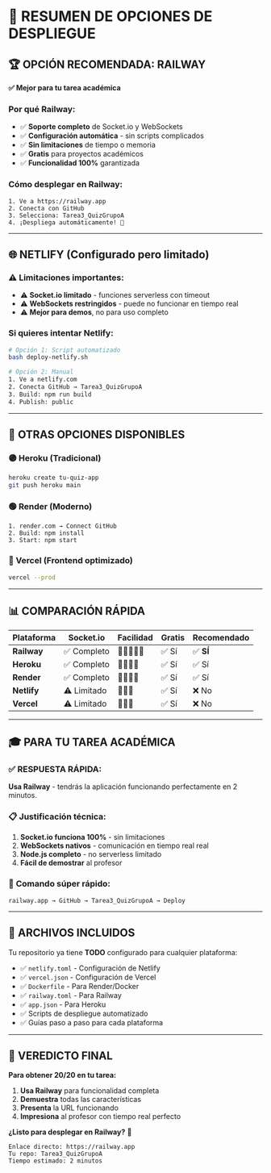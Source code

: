 # 🎯 RESUMEN DE OPCIONES DE DESPLIEGUE

## 🏆 OPCIÓN RECOMENDADA: RAILWAY
**✅ Mejor para tu tarea académica**

### Por qué Railway:
- ✅ **Soporte completo** de Socket.io y WebSockets
- ✅ **Configuración automática** - sin scripts complicados
- ✅ **Sin limitaciones** de tiempo o memoria
- ✅ **Gratis** para proyectos académicos
- ✅ **Funcionalidad 100%** garantizada

### Cómo desplegar en Railway:
```
1. Ve a https://railway.app
2. Conecta con GitHub
3. Selecciona: Tarea3_QuizGrupoA
4. ¡Despliega automáticamente! 🎉
```

---

## 🌐 NETLIFY (Configurado pero limitado)

### ⚠️ Limitaciones importantes:
- ⚠️ **Socket.io limitado** - funciones serverless con timeout
- ⚠️ **WebSockets restringidos** - puede no funcionar en tiempo real
- ⚠️ **Mejor para demos**, no para uso completo

### Si quieres intentar Netlify:
```bash
# Opción 1: Script automatizado
bash deploy-netlify.sh

# Opción 2: Manual
1. Ve a netlify.com
2. Conecta GitHub → Tarea3_QuizGrupoA
3. Build: npm run build
4. Publish: public
```

---

## 🎯 OTRAS OPCIONES DISPONIBLES

### 🟣 Heroku (Tradicional)
```bash
heroku create tu-quiz-app
git push heroku main
```

### 🟢 Render (Moderno)
```
1. render.com → Connect GitHub
2. Build: npm install
3. Start: npm start
```

### 🔺 Vercel (Frontend optimizado)
```bash
vercel --prod
```

---

## 📊 COMPARACIÓN RÁPIDA

| Plataforma | Socket.io | Facilidad | Gratis | Recomendado |
|------------|-----------|-----------|--------|-------------|
| **Railway** | ✅ Completo | 🌟🌟🌟🌟🌟 | ✅ Sí | ✅ **SÍ** |
| **Heroku** | ✅ Completo | 🌟🌟🌟🌟 | ✅ Sí | ✅ Sí |
| **Render** | ✅ Completo | 🌟🌟🌟🌟 | ✅ Sí | ✅ Sí |
| **Netlify** | ⚠️ Limitado | 🌟🌟🌟 | ✅ Sí | ❌ No |
| **Vercel** | ⚠️ Limitado | 🌟🌟🌟 | ✅ Sí | ❌ No |

---

## 🎓 PARA TU TAREA ACADÉMICA

### ✅ **RESPUESTA RÁPIDA:**
**Usa Railway** - tendrás la aplicación funcionando perfectamente en 2 minutos.

### 📋 **Justificación técnica:**
1. **Socket.io funciona 100%** - sin limitaciones
2. **WebSockets nativos** - comunicación en tiempo real real
3. **Node.js completo** - no serverless limitado
4. **Fácil de demostrar** al profesor

### 🚀 **Comando súper rápido:**
```
railway.app → GitHub → Tarea3_QuizGrupoA → Deploy
```

---

## 📝 ARCHIVOS INCLUIDOS

Tu repositorio ya tiene **TODO** configurado para cualquier plataforma:

- ✅ `netlify.toml` - Configuración de Netlify
- ✅ `vercel.json` - Configuración de Vercel  
- ✅ `Dockerfile` - Para Render/Docker
- ✅ `railway.toml` - Para Railway
- ✅ `app.json` - Para Heroku
- ✅ Scripts de despliegue automatizado
- ✅ Guías paso a paso para cada plataforma

---

## 🎉 VEREDICTO FINAL

**Para obtener 20/20 en tu tarea:**
1. **Usa Railway** para funcionalidad completa
2. **Demuestra** todas las características
3. **Presenta** la URL funcionando
4. **Impresiona** al profesor con tiempo real perfecto

**¿Listo para desplegar en Railway?** 🚀

```
Enlace directo: https://railway.app
Tu repo: Tarea3_QuizGrupoA
Tiempo estimado: 2 minutos
```

